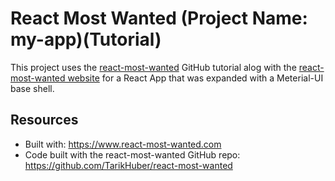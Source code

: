 <!-- Built with: https://www.react-most-wanted.com -->
<!-- Code built with the react-most-wanted GitHub repo: https://github.com/TarikHuber/react-most-wanted -->

# React Most Wanted (Project Name: my-app)(Tutorial)

This project uses the [react-most-wanted](https://github.com/TarikHuber/react-most-wanted) GitHub tutorial alog with the [react-most-wanted website](https://www.react-most-wanted.com) for a React App that was expanded with a Meterial-UI base shell. 

## Resources
- Built with: https://www.react-most-wanted.com
- Code built with the react-most-wanted GitHub repo: https://github.com/TarikHuber/react-most-wanted
